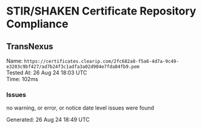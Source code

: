 # STIR/SHAKEN Certificate Repository Compliance

## TransNexus

Name: `https://certificates.clearip.com/2fc682a8-f5a6-4d7a-9c49-e3203c9bf427/ad7b24f3c1adfa3a02d904e7fda84fb9.pem`\
Tested At: 26 Aug 24 18:03 UTC\
Time: 102ms

### Issues

no warning, or error, or notice date level issues were found

Generated: 26 Aug 24 18:49 UTC